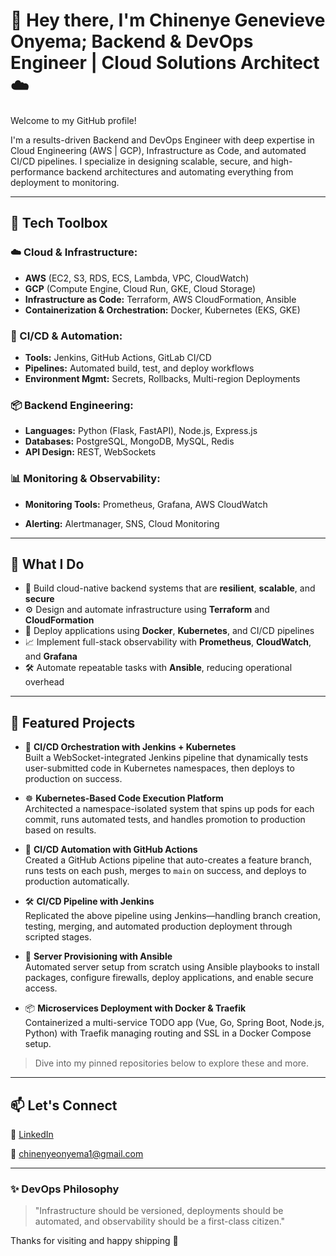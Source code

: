 # 👋 Hey there, I'm Chinenye Genevieve Onyema; Backend & DevOps Engineer | Cloud Solutions Architect ☁️

Welcome to my GitHub profile!

I'm a results-driven Backend and DevOps Engineer with deep expertise in Cloud Engineering (AWS | GCP), Infrastructure as Code, and automated CI/CD pipelines. I specialize in designing scalable, secure, and high-performance backend architectures and automating everything from deployment to monitoring.

---

## 🔧 Tech Toolbox

### ☁️ Cloud & Infrastructure:
- **AWS** (EC2, S3, RDS, ECS, Lambda, VPC, CloudWatch)
- **GCP** (Compute Engine, Cloud Run, GKE, Cloud Storage)
- **Infrastructure as Code:** Terraform, AWS CloudFormation, Ansible
- **Containerization & Orchestration:** Docker, Kubernetes (EKS, GKE)

### 🔄 CI/CD & Automation:
- **Tools:** Jenkins, GitHub Actions, GitLab CI/CD
- **Pipelines:** Automated build, test, and deploy workflows
- **Environment Mgmt:** Secrets, Rollbacks, Multi-region Deployments

### 📦 Backend Engineering:
- **Languages:** Python (Flask, FastAPI), Node.js, Express.js
- **Databases:** PostgreSQL, MongoDB, MySQL, Redis
- **API Design:** REST, WebSockets

### 📊 Monitoring & Observability:
- **Monitoring Tools:** Prometheus, Grafana, AWS CloudWatch

- **Alerting:** Alertmanager, SNS, Cloud Monitoring

---

## 🚀 What I Do

- 🔨 Build cloud-native backend systems that are **resilient**, **scalable**, and **secure**
- ⚙️ Design and automate infrastructure using **Terraform** and **CloudFormation**
- 🚀 Deploy applications using **Docker**, **Kubernetes**, and CI/CD pipelines
- 📈 Implement full-stack observability with **Prometheus**, **CloudWatch**, and **Grafana**
- 🛠️ Automate repeatable tasks with **Ansible**, reducing operational overhead

---

## 📂 Featured Projects

- 🔁 **CI/CD Orchestration with Jenkins + Kubernetes**  
  Built a WebSocket-integrated Jenkins pipeline that dynamically tests user-submitted code in Kubernetes namespaces, then deploys to production on success.

- ☸️ **Kubernetes-Based Code Execution Platform**  
  Architected a namespace-isolated system that spins up pods for each commit, runs automated tests, and handles promotion to production based on results.

- 🚀 **CI/CD Automation with GitHub Actions**  
  Created a GitHub Actions pipeline that auto-creates a feature branch, runs tests on each push, merges to `main` on success, and deploys to production automatically.

- 🛠️ **CI/CD Pipeline with Jenkins**  
  Replicated the above pipeline using Jenkins—handling branch creation, testing, merging, and automated production deployment through scripted stages.

- 🧰 **Server Provisioning with Ansible**  
  Automated server setup from scratch using Ansible playbooks to install packages, configure firewalls, deploy applications, and enable secure access.

- 📦 **Microservices Deployment with Docker & Traefik**  
  Containerized a multi-service TODO app (Vue, Go, Spring Boot, Node.js, Python) with Traefik managing routing and SSL in a Docker Compose setup.

> Dive into my pinned repositories below to explore these and more.

---

## 📫 Let's Connect

💼 [LinkedIn](https://www.linkedin.com/in/chinenyeonyema/)  
 
📧 chinenyeonyema1@gmail.com  

---

### ✨ DevOps Philosophy

> "Infrastructure should be versioned, deployments should be automated, and observability should be a first-class citizen."

Thanks for visiting and happy shipping 🚀
